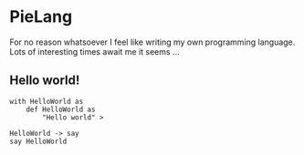 # PieLang
For no reason whatsoever I feel like writing my own programming language. Lots of interesting times await me it seems ...

## Hello world!
```
with HelloWorld as
	def HelloWorld as
		"Hello world" >

HelloWorld -> say
say HelloWorld
```
